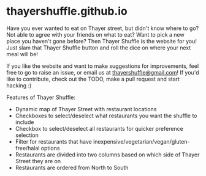 # thayershuffle.github.io
Have you ever wanted to eat on Thayer street, but didn't know where to go? Not able to agree with your friends on what to eat? Want to pick a new place you haven't gone before? Then Thayer Shuffle is the website for you! Just slam that Thayer Shuffle button and roll the dice on where your next meal will be!

If you like the website and want to make suggestions for improvements, feel free to go to raise an issue, or email us at thayershuffle@gmail.com! If you'd like to contribute, check out the TODO, make a pull request and start hacking :)

Features of Thayer Shuffle:
+ Dynamic map of Thayer Street with restaurant locations
+ Checkboxes to select/deselect what restaurants you want the shuffle to include
+ Checkbox to select/deselect all restaurants for quicker preference selection
+ Filter for restaurants that have inexpensive/vegetarian/vegan/gluten-free/halal options
+ Restaurants are divided into two columns based on which side of Thayer Street they are on
+ Restaurants are ordered from North to South
